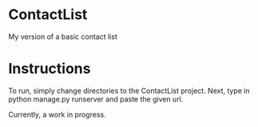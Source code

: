 # ContactList
My version of a basic contact list


# Instructions

To run, simply change directories to the ContactList project. Next, type in python manage.py runserver and paste the given url.



Currently, a work in progress.
